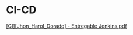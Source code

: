 # CI-CD
[[CI][Jhon_Harol_Dorado] - Entregable Jenkins.pdf](https://github.com/JhonDor/CI-CD/files/9923979/CI.Jhon_Harol_Dorado.-.Entregable.Jenkins.pdf)
